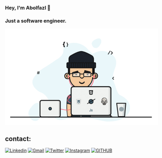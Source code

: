 ### Hey, I'm Abolfazl 🙂
### Just a software engineer.
![](https://raw.githubusercontent.com/kvssankar/kvssankar/main/programmer.gif)
 
 ## contact:
[![Linkedin](https://img.shields.io/badge/linkedin-%230073AF.svg?style=for-the-badge&logo=linkedin&logoColor=white)](https://www.linkedin.com/in/abolfazlpanahiazar)
[![Gmail](https://img.shields.io/badge/-Gmail-c14438?style=for-the-badge&logo=Gmail&logoColor=white)](mailto:abolfazlpanahiazar@gmail.com)
[![Twitter](https://img.shields.io/badge/Twitter-%231DA1F2.svg?style=for-the-badge&logo=Twitter&logoColor=white)](https://www.twitter.com/abolitionistic)
[![Instagram](https://img.shields.io/badge/Instagram-%23E4405F.svg?style=for-the-badge&logo=Instagram&logoColor=white)](https://www.instagram.com/abolfazl.panahiazar)
[![GITHUB](https://img.shields.io/badge/github-%23121011.svg?style=for-the-badge&logo=github&logoColor=black&color=white)](https://github.com/AbolfazlPanahiazar/)
